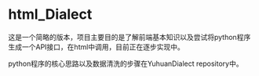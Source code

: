 # html_Dialect
这是一个简略的版本，项目主要目的是了解前端基本知识以及尝试将python程序生成一个API接口，在html中调用，目前正在逐步实现中。

python程序的核心思路以及数据清洗的步骤在YuhuanDialect repository中。
